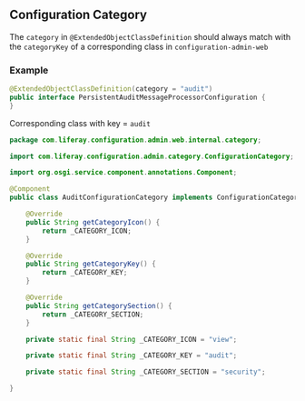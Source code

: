 ## Configuration Category

The `category` in `@ExtendedObjectClassDefinition` should always match with the
`categoryKey` of a corresponding class in `configuration-admin-web`

### Example

```java
@ExtendedObjectClassDefinition(category = "audit")
public interface PersistentAuditMessageProcessorConfiguration {
}
```

Corresponding class with key = `audit`

```java
package com.liferay.configuration.admin.web.internal.category;

import com.liferay.configuration.admin.category.ConfigurationCategory;

import org.osgi.service.component.annotations.Component;

@Component
public class AuditConfigurationCategory implements ConfigurationCategory {

    @Override
    public String getCategoryIcon() {
        return _CATEGORY_ICON;
    }

    @Override
    public String getCategoryKey() {
        return _CATEGORY_KEY;
    }

    @Override
    public String getCategorySection() {
        return _CATEGORY_SECTION;
    }

    private static final String _CATEGORY_ICON = "view";

    private static final String _CATEGORY_KEY = "audit";

    private static final String _CATEGORY_SECTION = "security";

}
```